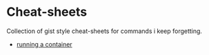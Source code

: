 # Cheat-sheets

Collection of gist style cheat-sheets for commands i keep forgetting.

- [running a container](running-container.md)

